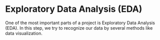 # Exploratory Data Analysis (EDA)

One of the most important parts of a project is Exploratory Data Analysis (EDA). In this step, we try to recognize our data by several methods like data visualization.
